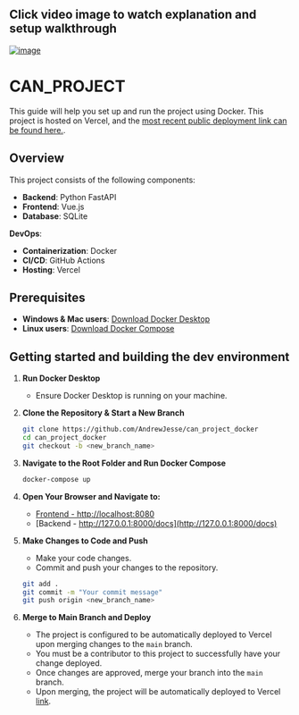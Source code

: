 ## Click video image to watch explanation and setup walkthrough
[![image](https://github.com/user-attachments/assets/69d2a8b6-0407-44ac-951b-e663421aa324)](https://www.youtube.com/watch?v=QoXsRKB9-vs)


# CAN_PROJECT
This guide will help you set up and run the project using Docker. This project is hosted on Vercel, and the [most recent public deployment link can be found here.](https://can-project-docker.vercel.app/).

## Overview
This project consists of the following components:
- **Backend**: Python FastAPI
- **Frontend**: Vue.js
- **Database**: SQLite

**DevOps**:
- **Containerization**: Docker
- **CI/CD**: GitHub Actions
- **Hosting**: Vercel

## Prerequisites
- **Windows & Mac users**: [Download Docker Desktop](https://docs.docker.com/get-docker/)
- **Linux users**: [Download Docker Compose](https://docs.docker.com/compose/install/)

## Getting started and building the dev environment
1. **Run Docker Desktop**
   - Ensure Docker Desktop is running on your machine.

2. **Clone the Repository & Start a New Branch**
   ```bash
   git clone https://github.com/AndrewJesse/can_project_docker
   cd can_project_docker
   git checkout -b <new_branch_name>
   ```

3. **Navigate to the Root Folder and Run Docker Compose**
   ```bash
   docker-compose up
   ```

4. **Open Your Browser and Navigate to:**
   - [Frontend - http://localhost:8080](http://localhost:8080)
   - [Backend - http://127.0.0.1:8000/docs](http://127.0.0.1:8000/docs)

5. **Make Changes to Code and Push**
   - Make your code changes.
   - Commit and push your changes to the repository.
   ```bash
   git add .
   git commit -m "Your commit message"
   git push origin <new_branch_name>
   ```

6. **Merge to Main Branch and Deploy**
   - The project is configured to be automatically deployed to Vercel upon merging changes to the `main` branch.
   - You must be a contributor to this project to successfully have your change deployed.
   - Once changes are approved, merge your branch into the `main` branch.
   - Upon merging, the project will be automatically deployed to Vercel [link](https://can-project-docker.vercel.app/).

